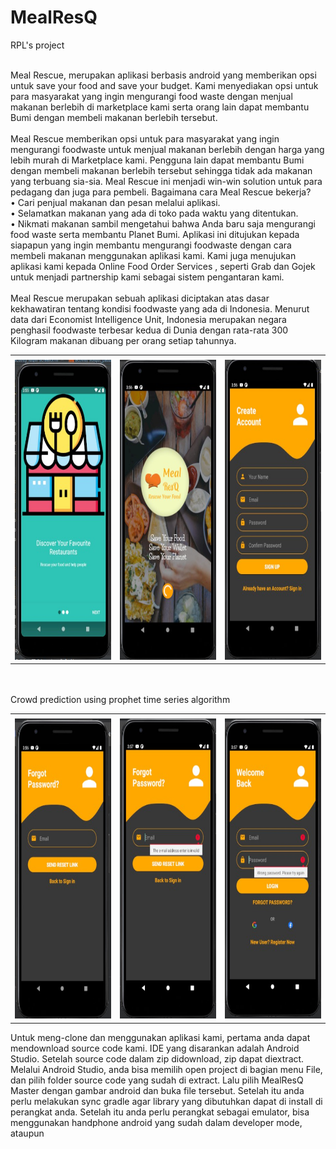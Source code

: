 # MealResQ
RPL's project
<br><br>

Meal Rescue, merupakan aplikasi berbasis android yang 
memberikan opsi untuk save your food and save 
your budget. Kami menyediakan opsi untuk 
para masyarakat yang ingin mengurangi 
food waste dengan menjual makanan berlebih 
di marketplace kami serta orang lain dapat 
membantu Bumi dengan membeli makanan 
berlebih tersebut.
<br>
<br>
Meal Rescue memberikan opsi untuk para masyarakat yang ingin mengurangi foodwaste untuk menjual makanan berlebih dengan harga yang lebih murah di Marketplace kami. Pengguna lain dapat membantu Bumi dengan membeli makanan berlebih tersebut sehingga tidak ada makanan yang terbuang sia-sia. Meal Rescue ini menjadi win-win solution untuk para pedagang dan juga para pembeli. 
Bagaimana cara Meal Rescue bekerja?
<br>
•	Cari penjual makanan dan pesan melalui aplikasi.
<br>
•	Selamatkan makanan yang ada di toko pada waktu yang ditentukan.
<br>
•	Nikmati makanan sambil mengetahui bahwa Anda baru saja mengurangi food waste serta membantu Planet Bumi.
Aplikasi ini ditujukan kepada siapapun yang ingin membantu mengurangi foodwaste dengan cara membeli makanan menggunakan aplikasi kami. Kami juga menujukan aplikasi kami kepada Online Food Order Services , seperti Grab dan Gojek untuk menjadi partnership kami sebagai sistem pengantaran kami.
<br>
<br>
Meal Rescue merupakan sebuah aplikasi diciptakan atas dasar kekhawatiran tentang kondisi foodwaste yang ada di Indonesia. Menurut data dari Economist Intelligence Unit, Indonesia merupakan negara penghasil foodwaste terbesar kedua di Dunia dengan rata-rata 300 Kilogram makanan dibuang per orang setiap tahunnya.


<table>
  <tr>
    <td>  </td>
     <td>  </td>
     <td>  </td>
  </tr>
  <tr>
    <td><img src="screenshots/messageImage_1604307335265.jpg" width=270 height=480></td>
    <td><img src="screenshots/messageImage_1604307378085.jpg" width=270 height=480></td>
    <td><img src="screenshots/messageImage_1604307404908.jpg" width=270 height=480></td>
  </tr>
 </table>

<br><br>
Crowd prediction using prophet time series algorithm
<table>
  <tr>
    <td>  </td>
     <td>  </td>
     <td>  </td>
  </tr>
  <tr>
    <td><img src="screenshots/messageImage_1604307420186.jpg" width=270 height=480></td>
    <td><img src="screenshots/messageImage_1604307455734.jpg" width=270 height=480></td>
    <td><img src="screenshots/messageImage_1604307480284.jpg" width=270 height=480></td>
  </tr>
 </table>
     <td>  </td>
     <td>  </td>
 Untuk meng-clone dan menggunakan aplikasi kami, pertama anda dapat mendownload source code kami. IDE 
 yang disarankan adalah Android Studio. Setelah source code dalam zip didownload, zip dapat diextract. Melalui Android Studio, anda bisa memilih open project di bagian menu File, dan pilih folder source code yang sudah di extract. Lalu pilih MealResQ Master dengan gambar android dan buka file tersebut. Setelah itu anda perlu melakukan sync gradle agar library yang dibutuhkan dapat di install di perangkat anda. Setelah itu anda perlu perangkat sebagai emulator, bisa menggunakan handphone android yang sudah dalam developer mode, ataupun
